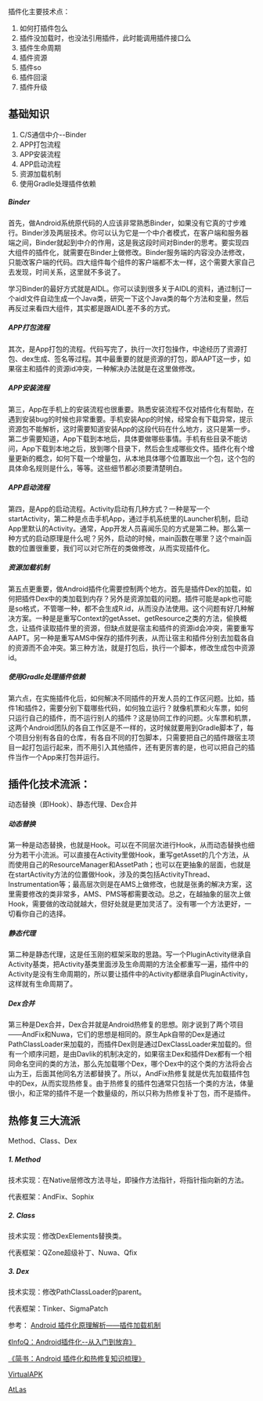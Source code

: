 
插件化主要技术点：

1. 如何打插件包么
2. 插件没加载时，也没法引用插件，此时能调用插件接口么
3. 插件生命周期
4. 插件资源
5. 插件so
6. 插件回滚
7. 插件升级



## 基础知识

1. C/S通信中介--Binder
2. APP打包流程
3. APP安装流程
4. APP启动流程
5. 资源加载机制
6. 使用Gradle处理插件依赖

##### Binder

首先，做Android系统原代码的人应该非常熟悉Binder，如果没有它真的寸步难行。Binder涉及两层技术。你可以认为它是一个中介者模式，在客户端和服务器端之间，Binder就起到中介的作用，这是我这段时间对Binder的思考。要实现四大组件的插件化，就需要在Binder上做修改。Binder服务端的内容没办法修改，只能改客户端的代码。四大组件每个组件的客户端都不太一样，这个需要大家自己去发现，时间关系，这里就不多说了。

学习Binder的最好方式就是AIDL。你可以读到很多关于AIDL的资料，通过制订一个aidl文件自动生成一个Java类，研究一下这个Java类的每个方法和变量，然后再反过来看四大组件，其实都是跟AIDL差不多的方式。

##### APP打包流程

其次，是App打包的流程。代码写完了，执行一次打包操作，中途经历了资源打包、dex生成、签名等过程。其中最重要的就是资源的打包，即AAPT这一步，如果宿主和插件的资源id冲突，一种解决办法就是在这里做修改。

##### APP安装流程

第三，App在手机上的安装流程也很重要。熟悉安装流程不仅对插件化有帮助，在遇到安装bug的时候也非常重要。手机安装App的时候，经常会有下载异常，提示资源包不能解析，这时需要知道安装App的这段代码在什么地方，这只是第一步。第二步需要知道，App下载到本地后，具体要做哪些事情。手机有些目录不能访问，App下载到本地之后，放到哪个目录下，然后会生成哪些文件。插件化有个增量更新的概念，如何下载一个增量包，从本地具体哪个位置取出一个包，这个包的具体命名规则是什么，等等。这些细节都必须要清楚明白。

##### APP启动流程

第四，是App的启动流程。Activity启动有几种方式？一种是写一个startActivity，第二种是点击手机App，通过手机系统里的Launcher机制，启动App里默认的Activity。通常，App开发人员喜闻乐见的方式是第二种。那么第一种方式的启动原理是什么呢？另外，启动的时候，main函数在哪里？这个main函数的位置很重要，我们可以对它所在的类做修改，从而实现插件化。

##### 资源加载机制

第五点更重要，做Android插件化需要控制两个地方。首先是插件Dex的加载，如何把插件Dex中的类加载到内存？另外是资源加载的问题。插件可能是apk也可能是so格式，不管哪一种，都不会生成R.id，从而没办法使用。这个问题有好几种解决方案。一种是是重写Context的getAsset、getResource之类的方法，偷换概念，让插件读取插件里的资源，但缺点就是宿主和插件的资源id会冲突，需要重写AAPT。另一种是重写AMS中保存的插件列表，从而让宿主和插件分别去加载各自的资源而不会冲突。第三种方法，就是打包后，执行一个脚本，修改生成包中资源id。

##### 使用Gradle处理插件依赖

第六点，在实施插件化后，如何解决不同插件的开发人员的工作区问题。比如，插件1和插件2，需要分别下载哪些代码，如何独立运行？就像机票和火车票，如何只运行自己的插件，而不运行别人的插件？这是协同工作的问题。火车票和机票，这两个Android团队的各自工作区是不一样的，这时候就要用到Gradle脚本了，每个项目分别有各自的仓库，有各自不同的打包脚本，只需要把自己的插件跟宿主项目一起打包运行起来，而不用引入其他插件，还有更厉害的是，也可以把自己的插件当作一个App来打包并运行。

## 插件化技术流派：

动态替换（即Hook）、静态代理、Dex合并

##### 动态替换

第一种是动态替换，也就是Hook。可以在不同层次进行Hook，从而动态替换也细分为若干小流派。可以直接在Activity里做Hook，重写getAsset的几个方法，从而使用自己的ResourceManager和AssetPath；也可以在更抽象的层面，也就是在startActivity方法的位置做Hook，涉及的类包括ActivityThread、Instrumentation等；最高层次则是在AMS上做修改，也就是张勇的解决方案，这里需要修改的类非常多，AMS、PMS等都需要改动。总之，在越抽象的层次上做Hook，需要做的改动就越大，但好处就是更加灵活了。没有哪一个方法更好，一切看你自己的选择。

##### 静态代理

第二种是静态代理，这是任玉刚的框架采取的思路。写一个PluginActivity继承自Activity基类，把Activity基类里面涉及生命周期的方法全都重写一遍，插件中的Activity是没有生命周期的，所以要让插件中的Activity都继承自PluginActivity，这样就有生命周期了。

##### Dex合并

第三种是Dex合并，Dex合并就是Android热修复的思想。刚才说到了两个项目——AndFix和Nuwa，它们的思想是相同的。原生Apk自带的Dex是通过PathClassLoader来加载的，而插件Dex则是通过DexClassLoader来加载的。但有一个顺序问题，是由Davlik的机制决定的，如果宿主Dex和插件Dex都有一个相同命名空间的类的方法，那么先加载哪个Dex，哪个Dex中的这个类的方法将会占山为王，后面其他同名方法都替换了。所以，AndFix热修复就是优先加载插件包中的Dex，从而实现热修复。由于热修复的插件包通常只包括一个类的方法，体量很小，和正常的插件不是一个数量级的，所以只称为热修复补丁包，而不是插件。


## 热修复三大流派
Method、Class、Dex

##### 1. Method

技术实现：在Native层修改方法寻址，即操作方法指针，将指针指向新的方法。

代表框架：AndFix、Sophix

##### 2. Class

技术实现：修改DexElements替换类。

代表框架：QZone超级补丁、Nuwa、Qfix

##### 3. Dex

技术实现：修改PathClassLoader的parent。

代表框架：Tinker、SigmaPatch


参考：
[Android 插件化原理解析——插件加载机制](http://weishu.me/2016/04/05/understand-plugin-framework-classloader/)

[《InfoQ：Android插件化--从入门到放弃》](http://www.infoq.com/cn/articles/android-plug-ins-from-entry-to-give-up)

[《简书：Android 插件化和热修复知识梳理》](https://www.jianshu.com/p/704cac3eb13d)

[VirtualAPK](https://github.com/didi/VirtualAPK/wiki)

[AtLas](https://github.com/alibaba/atlas/tree/master/atlas-docs)